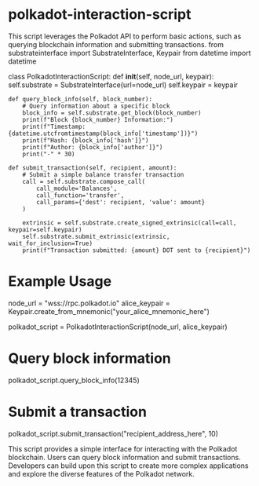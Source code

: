 # polkadot-interaction-script    
 This script leverages the Polkadot API to perform basic actions, such as querying blockchain information and submitting transactions.
from substrateinterface import SubstrateInterface, Keypair
from datetime import datetime

class PolkadotInteractionScript:
    def __init__(self, node_url, keypair):
        self.substrate = SubstrateInterface(url=node_url)
        self.keypair = keypair

    def query_block_info(self, block_number):
        # Query information about a specific block
        block_info = self.substrate.get_block(block_number)
        print(f"Block {block_number} Information:")
        print(f"Timestamp: {datetime.utcfromtimestamp(block_info['timestamp'])}")
        print(f"Hash: {block_info['hash']}")
        print(f"Author: {block_info['author']}")
        print("-" * 30)

    def submit_transaction(self, recipient, amount):
        # Submit a simple balance transfer transaction
        call = self.substrate.compose_call(
            call_module='Balances',
            call_function='transfer',
            call_params={'dest': recipient, 'value': amount}
        )

        extrinsic = self.substrate.create_signed_extrinsic(call=call, keypair=self.keypair)
        self.substrate.submit_extrinsic(extrinsic, wait_for_inclusion=True)
        print(f"Transaction submitted: {amount} DOT sent to {recipient}")

# Example Usage
node_url = "wss://rpc.polkadot.io"
alice_keypair = Keypair.create_from_mnemonic("your_alice_mnemonic_here")

polkadot_script = PolkadotInteractionScript(node_url, alice_keypair)

# Query block information
polkadot_script.query_block_info(12345)

# Submit a transaction
polkadot_script.submit_transaction("recipient_address_here", 10)

This script provides a simple interface for interacting with the Polkadot blockchain. Users can query block information and submit transactions. Developers can build upon this script to create more complex applications and explore the diverse features of the Polkadot network.
